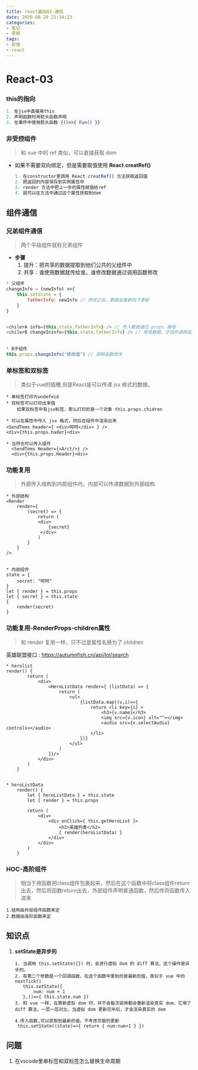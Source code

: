 ```yaml
---
title: react基础03-通信
date: 2020-08-20 21:34:23
categories:
- 笔记
- 零碎
tags:
- 前端
- react
---
```


# React-03

### this的指向

```js
1. 在jsx中直接用this 
2. 声明函数时用箭头函数声明
3. 在事件中使用箭头函数 {()=>{ Fun() }}
```

### 非受控组件

> 和 vue 中的 ref 类似，可以直接获取 dom 

+ 如果不需要双向绑定，但是需要取值使用 __React.creatRef()__

  ```js
  1. 在constructor里调用 React.creatRef() 方法获取返回值
  2. 把返回的内容保存到实例属性中
  3. render 方法中把上一步的属性赋值给ref
  4. 就可以在方法中通过这个属性获取到dom
  ```



## 组件通信

### 兄弟组件通信

> 两个平级组件就称兄弟组件

+ **步骤**
  1. 提升：把共享的数据提取到他们公共的父组件中
  2. 共享：谁使用数据就传给谁，谁修改数据通过调用函数修改

```js
* 父组件
changeInfo = (newInfo) =>{ 
    this.setState = {
        fatherInfo: newInfo // 修改之后，数据会重新向下更新
    }
}


<chilerA info={this.state.fatherInfo} /> // 传入数据通过 props 接收
<chilerB changeIninfo={this.state.fatherInfo} /> // 修改数据，子组件调用函数修改
    
    
* B子组件
this.props.changeInfo("修改值") // 调用函数修改
```



### 单标签和双标签

> 类似于vue的插槽,但是React是可以传递 jsx 格式的数据。

```react
* 单标签打印为undefeid
* 双标签可以打印出来值
	如果双标签中有jsx标签，那么打印的是一个对象 this.props.chidren

* 可以在属性中传入 jsx 格式，然后在组件中渲染出来
<SendTems header={ <div>呵呵</div> } />
<div>{this.props.hader}<div>
 
* 当然也可以传入组件
  <SendTems Header={<Arct/>} />
  <div>{this.props.Header}<div>
```

### 功能复用

> 外部传入结构到内部组件内，内部可以传递数据到外部结构 

```react
* 外部结构
<Render 
    render={
        (secret) => {
            return (
            <div>
             	{secret}   
             </div>
            )
        }
    }
/>


* 内部组件
state = {
    secret: "呵呵"
}
let { render } = this.props
let { secret } = this.state
{
    render(secret)
}
```

### 功能复用-RenderProps-children属性 

> 和 render 复用一样，只不过是属性名换为了 children

 英雄联盟接口 :  https://autumnfish.cn/api/lol/search

```react
* herolist
render() {
        return (
            <div>
                <HeroListData render={ (listData) => {
                    return (
                        <ul>
                            {listData.map((v,i)=>{
                                return <li key={i} >
                                    <h3>{v.name}</h3>
                                    <img src={v.icon} alt=""></img>
                                    <audio src={v.selectAudio} controls></audio>
                                </li>
                            })}
                        </ul>
                    )
                }}/>
            </div>
        )
    }


* heroListData
    render() {
        let { heroListData } = this.state
        let { render } = this.props

        return (
            <div>
                <div onClick={ this.getHeroList }>
                    <h2>英雄列表</h2>
                    { render(heroListData) }
                </div>
            </div>
        )
    }
```

### HOC-高阶组件

> 相当于用函数把class组件包裹起来，然后在这个函数中将class组件return出去，然后将函数return出去，外部组件声明普通函数，然后传将函数传入进来

```
1.结构由外部组件函数来定
2.数据由高阶函数来定
```



## 知识点

1. **setState是异步的**

   ```react
   1. 当调用 this.setState({}) 时，会进行虚拟 dom 的 diff 算法，这个操作是异步的。
   2. 有第二个参数是一个回调函数，在这个函数中拿到的是最新的值，类似于 vue 中的 nextTick()
      this.setState({
          num: num + 1
      },()=>{ this.state.num })
   3. 和 vue 一样，在更新虚拟 dom 时，并不会每次调用都会重新渲染真实 dom，它用了 diff 算法，一层一层对比，当虚拟 dom 更新完毕后，才会渲染真实的 dom
   
   4.传入函数,可以获取到最新的值，不考虑页面的更新
   	this.setState((state)=>{ return { num:num+1 } })
   ```



## 问题

1. 在vscode里单标签和双标签怎么替换生命周期